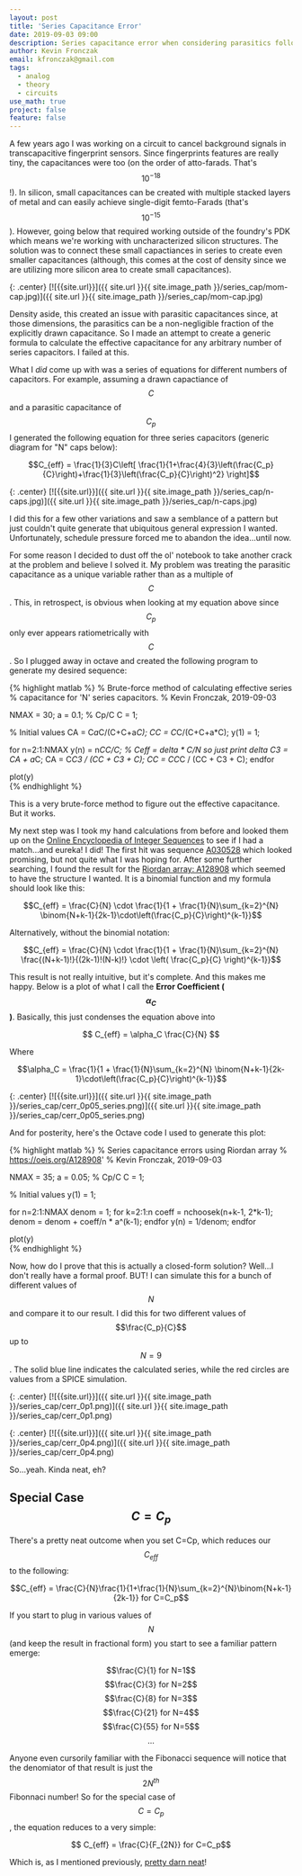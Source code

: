 ```yaml
---
layout: post
title: 'Series Capacitance Error'
date: 2019-09-03 09:00
description: Series capacitance error when considering parasitics follows a Fibonacci bisection.
author: Kevin Fronczak
email: kfronczak@gmail.com
tags:
  - analog
  - theory
  - circuits
use_math: true
project: false
feature: false
---
```


A few years ago I was working on a circuit to cancel background signals in transcapacitive fingerprint sensors.  Since fingerprints features are really tiny, the capacitances were too (on the order of atto-farads.  That's $$10^{-18}$$!).  In silicon, small capacitances can be created with multiple stacked layers of metal and can easily achieve single-digit femto-Farads (that's $$10^{-15}$$).  However, going below that required working outside of the foundry's PDK which means we're working with uncharacterized silicon structures.  The solution was to connect these small capactiances in series to create even smaller capacitances (although, this comes at the cost of density since we are utilizing more silicon area to create small capacitances).

{: .center}
[![{{site.url}}]({{ site.url }}{{ site.image_path }}/series_cap/mom-cap.jpg)]({{ site.url }}{{ site.image_path }}/series_cap/mom-cap.jpg)

Density aside, this created an issue with parasitic capacitances since, at those dimensions, the parasitics can be a non-negligible fraction of the explicitly drawn capacitance.  So I made an attempt to create a generic formula to calculate the effective capacitance for any arbitrary number of series capacitors.  I failed at this.

What I _did_ come up with was a series of equations for different numbers of capacitors.  For example, assuming a drawn capactiance of $$C$$ and a parasitic capacitance of $$C_p$$ I generated the following equation for three series capacitors (generic diagram for "N" caps below):

$$C_{eff} = \frac{1}{3}C\left[ \frac{1}{1+\frac{4}{3}\left(\frac{C_p}{C}\right)+\frac{1}{3}\left(\frac{C_p}{C}\right)^2} \right]$$

{: .center}
[![{{site.url}}]({{ site.url }}{{ site.image_path }}/series_cap/n-caps.jpg)]({{ site.url }}{{ site.image_path }}/series_cap/n-caps.jpg)

I did this for a few other variations and saw a semblance of a pattern but just couldn't quite generate that ubiquitous general expression I wanted.  Unfortunately, schedule pressure forced me to abandon the idea...until now.

For some reason I decided to dust off the ol' notebook to take another crack at the problem and believe I solved it.  My problem was treating the parasitic capacitance as a unique variable rather than as a multiple of $$C$$.  This, in retrospect, is obvious when looking at my equation above since $$C_p$$ only ever appears ratiometrically with $$C$$.  So I plugged away in octave and created the following program to generate my desired sequence:

{% highlight matlab %}
% Brute-force method of calculating effective series
% capacitance for 'N' series capacitors.
% Kevin Fronczak, 2019-09-03

NMAX = 30;
a = 0.1;   % Cp/C
C = 1;

% Initial values
CA = C*a*C/(C+C+a*C);
CC = C*C/(C+C+a*C);
y(1) = 1;

for n=2:1:NMAX
    y(n) = n*CC/C; % Ceff = delta * C/N so just print delta
    C3 = CA + a*C;
    CA = C*C3 / (CC + C3 + C);
    CC = CC*C / (CC + C3 + C);
endfor

plot(y)    
{% endhighlight %}

This is a very brute-force method to figure out the effective capacitance.  But it works.

My next step was I took my hand calculations from before and looked them up on the [Online Encyclopedia of Integer Sequences](https://oeis.org) to see if I had a match...and eureka! I did!  The first hit was sequence [A030528](https://oeis.org/A030528) which looked promising, but not quite what I was hoping for.  After some further searching, I found the result for the [Riordan array: A128908](https://oeis.org/A128908) which seemed to have the structure I wanted.  It is a binomial function and my formula should look like this:

$$C_{eff} = \frac{C}{N} \cdot \frac{1}{1 + \frac{1}{N}\sum_{k=2}^{N} \binom{N+k-1}{2k-1}\cdot\left(\frac{C_p}{C}\right)^{k-1}}$$

Alternatively, without the binomial notation:

$$C_{eff} = \frac{C}{N} \cdot \frac{1}{1 + \frac{1}{N}\sum_{k=2}^{N} \frac{(N+k-1)!}{(2k-1)!(N-k)!} \cdot \left( \frac{C_p}{C} \right)^{k-1}}$$

This result is not really intuitive, but it's complete.  And this makes me happy.  Below is a plot of what I call the **Error Coefficient ($$\alpha_C$$)**.  Basically, this just condenses the equation above into

$$ C_{eff} = \alpha_C \frac{C}{N} $$

Where

$$\alpha_C = \frac{1}{1 + \frac{1}{N}\sum_{k=2}^{N} \binom{N+k-1}{2k-1}\cdot\left(\frac{C_p}{C}\right)^{k-1}}$$

{: .center}
[![{{site.url}}]({{ site.url }}{{ site.image_path }}/series_cap/cerr_0p05_series.png)]({{ site.url }}{{ site.image_path }}/series_cap/cerr_0p05_series.png)

And for posterity, here's the Octave code I used to generate this plot:

{% highlight matlab %}
% Series capacitance errors using Riordan array
% https://oeis.org/A128908'
% Kevin Fronczak, 2019-09-03

NMAX = 35;
a = 0.05;   % Cp/C
C = 1;

% Initial values
y(1) = 1;

for n=2:1:NMAX
    denom = 1;
    for k=2:1:n
        coeff = nchoosek(n+k-1, 2*k-1);
        denom = denom + coeff/n * a^(k-1);
    endfor
    y(n) = 1/denom;
endfor

plot(y)    
{% endhighlight %}


Now, how do I prove that this is actually a closed-form solution?  Well...I don't really have a formal proof.  BUT! I can simulate this for a bunch of different values of $$N$$ and compare it to our result.  I did this for two different values of $$\frac{C_p}{C}$$ up to $$N=9$$.  The solid blue line indicates the calculated series, while the red circles are values from a SPICE simulation.

{: .center}
[![{{site.url}}]({{ site.url }}{{ site.image_path }}/series_cap/cerr_0p1.png)]({{ site.url }}{{ site.image_path }}/series_cap/cerr_0p1.png)

{: .center}
[![{{site.url}}]({{ site.url }}{{ site.image_path }}/series_cap/cerr_0p4.png)]({{ site.url }}{{ site.image_path }}/series_cap/cerr_0p4.png)

So...yeah.  Kinda neat, eh?

## Special Case $$C=C_p$$

There's a pretty neat outcome when you set C=Cp, which reduces our $$C_{eff}$$ to the following:

$$C_{eff} = \frac{C}{N}\frac{1}{1+\frac{1}{N}\sum_{k=2}^{N}\binom{N+k-1}{2k-1}} for C=C_p$$

If you start to plug in various values of $$N$$ (and keep the result in fractional form) you start to see a familiar pattern emerge:

$$\frac{C}{1} for N=1$$
$$\frac{C}{3} for N=2$$
$$\frac{C}{8} for N=3$$
$$\frac{C}{21} for N=4$$
$$\frac{C}{55} for N=5$$
$$...$$

Anyone even cursorily familiar with the Fibonacci sequence will notice that the denomiator of that result is just the $$2N^{th}$$ Fibonnaci number!  So for the special case of $$C=C_p$$, the equation reduces to a very simple:

$$ C_{eff} = \frac{C}{F_{2N}} for C=C_p$$

Which is, as I mentioned previously, [pretty darn neat](https://www.youtube.com/watch?v=Hm3JodBR-vs)!


